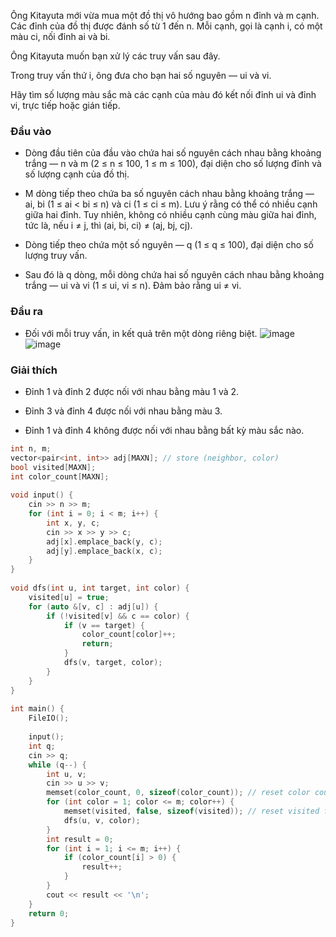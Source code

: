 Ông Kitayuta mới vừa mua một đồ thị vô hướng bao gồm n đỉnh và m cạnh. Các đỉnh của đồ thị được đánh số từ 1 đến n. Mỗi cạnh, gọi là cạnh i, có một màu ci, nối đỉnh ai và bi.

Ông Kitayuta muốn bạn xử lý các truy vấn sau đây.

Trong truy vấn thứ i, ông đưa cho bạn hai số nguyên — ui và vi.

Hãy tìm số lượng màu sắc mà các cạnh của màu đó kết nối đỉnh ui và đỉnh vi, trực tiếp hoặc gián tiếp.

### Đầu vào
- Dòng đầu tiên của đầu vào chứa hai số nguyên cách nhau bằng khoảng trắng — n và m (2 ≤ n ≤ 100, 1 ≤ m ≤ 100), đại diện cho số lượng đỉnh và số lượng cạnh của đồ thị.

- M dòng tiếp theo chứa ba số nguyên cách nhau bằng khoảng trắng — ai, bi (1 ≤ ai < bi ≤ n) và ci (1 ≤ ci ≤ m). Lưu ý rằng có thể có nhiều cạnh giữa hai đỉnh. Tuy nhiên, không có nhiều cạnh cùng màu giữa hai đỉnh, tức là, nếu i ≠ j, thì (ai, bi, ci) ≠ (aj, bj, cj).

- Dòng tiếp theo chứa một số nguyên — q (1 ≤ q ≤ 100), đại diện cho số lượng truy vấn.

- Sau đó là q dòng, mỗi dòng chứa hai số nguyên cách nhau bằng khoảng trắng — ui và vi (1 ≤ ui, vi ≤ n). Đảm bảo rằng ui ≠ vi.

### Đầu ra
- Đối với mỗi truy vấn, in kết quả trên một dòng riêng biệt.
![image](https://github.com/user-attachments/assets/b166bb66-b3ec-4aca-ad5e-129e132576ae)
![image](https://github.com/user-attachments/assets/8b9d5def-ff0b-4842-8a13-504c0fbbd18e)


### Giải thích
- Đỉnh 1 và đỉnh 2 được nối với nhau bằng màu 1 và 2.

- Đỉnh 3 và đỉnh 4 được nối với nhau bằng màu 3.

- Đỉnh 1 và đỉnh 4 không được nối với nhau bằng bất kỳ màu sắc nào.

```cpp
int n, m;
vector<pair<int, int>> adj[MAXN]; // store (neighbor, color)
bool visited[MAXN];
int color_count[MAXN];
 
void input() {
    cin >> n >> m;
    for (int i = 0; i < m; i++) {
        int x, y, c;
        cin >> x >> y >> c;
        adj[x].emplace_back(y, c);
        adj[y].emplace_back(x, c);
    }
}
 
void dfs(int u, int target, int color) {
    visited[u] = true;
    for (auto &[v, c] : adj[u]) {
        if (!visited[v] && c == color) {
            if (v == target) {
                color_count[color]++;
                return;
            }
            dfs(v, target, color);
        }
    }
}
 
int main() {
    FileIO();
 
    input();
    int q;
    cin >> q;
    while (q--) {
        int u, v;
        cin >> u >> v;
        memset(color_count, 0, sizeof(color_count)); // reset color count for each query
        for (int color = 1; color <= m; color++) {
            memset(visited, false, sizeof(visited)); // reset visited for each color
            dfs(u, v, color);
        }
        int result = 0;
        for (int i = 1; i <= m; i++) {
            if (color_count[i] > 0) {
                result++;
            }
        }
        cout << result << '\n';
    }
    return 0;
}
```
